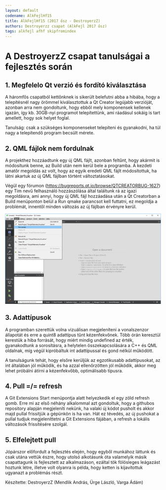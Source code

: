 ```yaml
---
layout: default
codename: AlkFejlHf15
title: AlkFejlHf15 (2017 ősz - DestroyerzZ)
authors: Destroyerzz csapat (AlkFejl 2017 ősz)
tags: alkfejl afhf skipfromindex
---
```


# A DestroyerzZ csapat tanulságai a fejlesztés során #

## 1. Megfelelo Qt verzió és fordító kiválasztása ##

A háromfős csapatból kettőnknek is sikerült belefutni abba a hibába, hogy a telepítésnél nagy örömmel kiválasztottuk 
a Qt Creator legújabb verzióját, azonban arra nem gondoltunk, hogy ebből mely komponensek kellenek igazán, így kb. 30GB-nyi 
programot telepítettünk, ami ráadásul sokáig is tart amellett, hogy sok helyet foglal.

Tanulság: csak a szükséges komponenseket telepíteni és gyanakodni, ha túl nagy a telepítendő program becsült mérete. 

## 2. QML fájlok nem fordulnak ##

A projekthez hozzáadtunk egy új QML fájlt, azonban feltűnt, hogy akármit is módosítunk benne, az Build után nem kerül bele 
a programba. A kezdeti amatőr megoldás az volt, hogy az egyik eredeti QML fájlt módosítottuk, ha látni akartuk az új QML fájlban
történt változtatásokat. 

Végül egy fórumon (https://bugreports.qt.io/browse/QTCREATORBUG-1627) egy Tim nevű felhasználó hozzászólása által 
találtunk rá az igazi megoldásra, ami annyi, hogy új QML fájl hozzáadása után a Qt Creatorban a Build menüponton belül 
a Run qmake parancsot kell futtatni, ez megoldja a problémát, innentől minden változás az új fájlban érvényre kerül.

![A megfelelő parancs](qmake.png)

## 3. Adattípusok ##

A programban szerettük volna vizuálisan megjeleníteni a vonalszenzor állapotát és erre a quint8 adattípus tűnt kézenfekvőnek.
Több órán keresztül kerestük a hiba forrását, hogy miért mindig undefined az érték, gyanakodtunk a sorosításra, a helytelen 
összekapcsolására a C++ és QML oldalnak, míg végül kipróbáltuk int adattípussal és gond nélkül működött. 

A tanulságunk tehát, hogy elsőre kerüljük az egzotikusabb adattípusokat, az int általában jól működik, és ha azzal ellenőrzötten
jól működik, akkor meg lehet próbálni átírni a kézenfekvőbb, optimálisabb típusra.

## 4. Pull =/= refresh ##

A Git Extensions Start menüpontja alatt helyezkedik el egy zöld refresh gomb. Erre mi az első néhány alkalommal azt gondoltuk,
hogy a githubos repository alapján megjeleníti nekünk, ha valaki új kódot pusholt és akkor majd pullal frissítjük a gépünkön 
is ha van. Hát ez tévedés, az új pushokat a pullal tudjuk megjeleníttetni a Git Extensions fájában, a refresh a lokális 
változások frissítésére szolgál.

## 5. Elfelejtett pull ##
Jópárszor előfordult a fejlesztés elején, hogy egyből munkához láttunk és csak utána vettük észre, hogy utolsó alkotásunk 
óta valamelyik másik csapattagunk is fejlesztett az alkalmazáson, ezáltal tök fölösleges leágazást hoztunk létre, illetve 
volt olyanra is példa, hogy ketten is kijavítottuk ugyanazt a problémás részt. 

Készítette: DestroyerzZ (Mendlik András, Ürge László, Varga Ádám)
